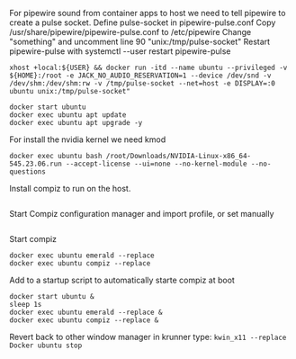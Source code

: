 For pipewire sound from container apps to host we need to tell pipewire to create a pulse socket.
Define pulse-socket in pipewire-pulse.conf 
Copy /usr/share/pipewire/pipewire-pulse.conf to /etc/pipewire
Change "something" and uncomment line 90  "unix:/tmp/pulse-socket" 
Restart pipewire-pulse with systemctl --user restart pipewire-pulse
```
xhost +local:${USER} && docker run -itd --name ubuntu --privileged -v ${HOME}:/root -e JACK_NO_AUDIO_RESERVATION=1 --device /dev/snd -v /dev/shm:/dev/shm:rw -v /tmp/pulse-socket --net=host -e DISPLAY=:0 ubuntu unix:/tmp/pulse-socket" 
```
```
docker start ubuntu
docker exec ubuntu apt update
docker exec ubuntu apt upgrade -y
```
For install the nvidia kernel we need kmod
```docker exec ubuntu apt install kmod -y
docker exec ubuntu bash /root/Downloads/NVIDIA-Linux-x86_64-545.23.06.run --accept-license --ui=none --no-kernel-module --no-questions
```
Install compiz to run on the host.
``` docker exec ubuntu apt install compiz compizconfig-settings-manager compiz-plugins compiz-plugins-default compiz-plugins-extra compiz-plugins-main emerald emerald-themes -y
```
Start Compiz configuration manager and import profile, or set manually  
```docker exec ubuntu ccsm
```
Start compiz
```
docker exec ubuntu emerald --replace
docker exec ubuntu compiz --replace
```
Add to a startup script to automatically starte compiz at boot
```#!/bin/bash
docker start ubuntu &
sleep 1s
docker exec ubuntu emerald --replace &
docker exec ubuntu compiz --replace &
```

Revert back to other window manager
in krunner type: ```kwin_x11 --replace```
```Docker ubuntu stop```
